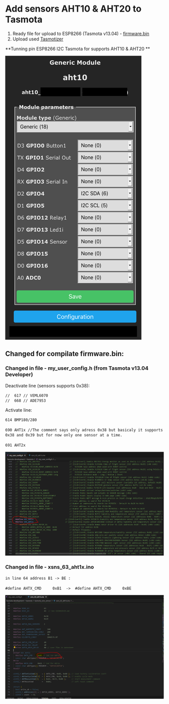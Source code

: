 # Add sensors AHT10 & AHT20 to Tasmota

1. Ready file for upload to ESP8266  (Tasmota v13.04)  - [firmware.bin](https://github.com/1638NimtE/Tasmota_AHT20/blob/main/firmware.bin)
2. Upload used [Tasmotizer](https://github.com/tasmota/tasmotizer)

**Tunning pin  ESP8266 I2C Tasmota for supports AHT10 & AHT20 **

   ![plot](https://github.com/1638NimtE/Tasmota_AHT20/blob/main/PICS/AHT20_I2C_pin_Tasmota.png)
    
## Changed for compilate firmware.bin:

### Changed in file - my_user_config.h (from Tasmota v13.04 Developer)
    
Deactivate line (sensors supports 0x38):    
    
    //  617 // VEML6070    
    //  668 // ADE7953
 
Activate line:
    
    614 BMP180/280
    
    690 AHT1x //The comment says only adress 0x38 but basicaly it supports 0x38 and 0x39 but for now only one sensor at a time.
    
    691 AHT2x 
  ![plot](https://github.com/1638NimtE/Tasmota_AHT20/blob/main/PICS/01_my_user_config.h%20_active_%20AHT10%20AHT20.PNG)
  
### Changed in file - xsns_63_aht1x.ino

    in line 64 address B1 -> BE :

    #define AHTX_CMD     0xB1  ->  #define AHTX_CMD     0xBE
   ![plot](https://github.com/1638NimtE/Tasmota_AHT20/blob/main/PICS/02_%20xsns_63_aht1x_%20change%20address%20B1%20to%20BE.PNG)
